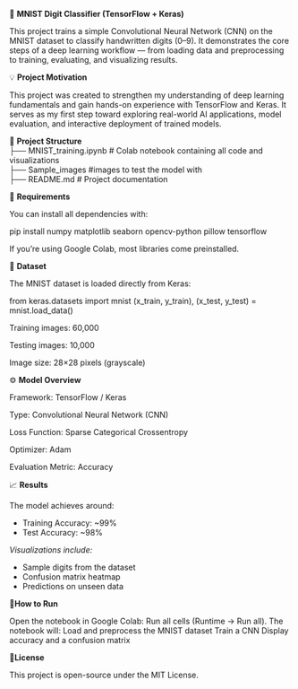🧠 **MNIST Digit Classifier (TensorFlow + Keras)**

This project trains a simple Convolutional Neural Network (CNN) on the MNIST dataset to classify handwritten digits (0–9).
It demonstrates the core steps of a deep learning workflow — from loading data and preprocessing to training, evaluating, and visualizing results.

💡 **Project Motivation**

This project was created to strengthen my understanding of deep learning fundamentals and gain hands-on experience with TensorFlow and Keras.
It serves as my first step toward exploring real-world AI applications, model evaluation, and interactive deployment of trained models.

📂 **Project Structure** <br>
├── MNIST_training.ipynb     # Colab notebook containing all code and visualizations <br>
├── Sample_images            #images to test the model with <br>
├── README.md                # Project documentation<br>

🧰 **Requirements**

You can install all dependencies with:

pip install numpy matplotlib seaborn opencv-python pillow tensorflow


If you’re using Google Colab, most libraries come preinstalled.

🧩 **Dataset**

The MNIST dataset is loaded directly from Keras:

from keras.datasets import mnist
(x_train, y_train), (x_test, y_test) = mnist.load_data()


Training images: 60,000

Testing images: 10,000

Image size: 28×28 pixels (grayscale)

⚙️ **Model Overview**

Framework: TensorFlow / Keras

Type: Convolutional Neural Network (CNN)

Loss Function: Sparse Categorical Crossentropy

Optimizer: Adam

Evaluation Metric: Accuracy

📈 **Results**

The model achieves around: <ul>
<li>Training Accuracy: ~99% </li>
<li>Test Accuracy: ~98% </li>
</ul>

*Visualizations include:*
<ul>
<li>Sample digits from the dataset</li>
<li>Confusion matrix heatmap</li>
<li>Predictions on unseen data</li>
</ul>

🚀**How to Run**

Open the notebook in Google Colab:
Run all cells (Runtime → Run all).
The notebook will:
Load and preprocess the MNIST dataset
Train a CNN
Display accuracy and a confusion matrix

📜**License**

This project is open-source under the MIT License.

